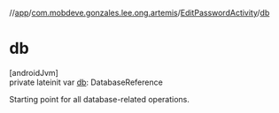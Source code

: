 //[app](../../../index.md)/[com.mobdeve.gonzales.lee.ong.artemis](../index.md)/[EditPasswordActivity](index.md)/[db](db.md)

# db

[androidJvm]\
private lateinit var [db](db.md): DatabaseReference

Starting point for all database-related operations.
